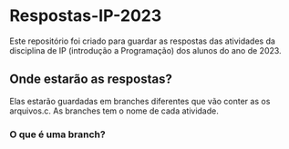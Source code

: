 # Respostas-IP-2023

Este repositório foi criado para guardar as respostas das atividades da disciplina de IP (introdução a Programação) dos alunos do ano de 2023.

## Onde estarão as respostas?

Elas estarão guardadas em branches diferentes que vão conter as os arquivos.c. As branches tem o nome de cada atividade.

### O que é uma branch?

